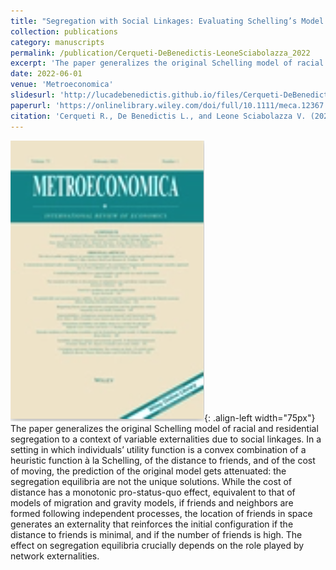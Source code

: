 ```yaml
---
title: "Segregation with Social Linkages: Evaluating Schelling’s Model with Networked Individuals"
collection: publications
category: manuscripts
permalink: /publication/Cerqueti-DeBenedictis-LeoneSciabolazza_2022
excerpt: 'The paper generalizes the original Schelling model of racial and residential segregation to a context of variable externalities due to social linkages.'
date: 2022-06-01
venue: 'Metroeconomica'
slidesurl: 'http://lucadebenedictis.github.io/files/Cerqueti-DeBenedictis-LeoneSciabolazza_2022 - Slides.pdf'
paperurl: 'https://onlinelibrary.wiley.com/doi/full/10.1111/meca.12367'
citation: 'Cerqueti R., De Benedictis L., and Leone Sciabolazza V. (2024). &quotSegregation with Social Linkages: Evaluating Schelling’s Model with Networked Individuals&quot; <i>Metroeconomica</i>. 73(2), 384-440.'
---
```


![Pub1](/images/Metro.png){: .align-left width="75px"} The paper generalizes the original Schelling model of racial and residential segregation to a context of variable externalities due to social linkages. In a setting in which individuals’ utility function is a convex combination of a heuristic function à la Schelling, of the distance to friends, and of the cost of moving, the prediction of the original model gets attenuated: the segregation equilibria are not the unique solutions. While the cost of distance has a monotonic pro-status-quo effect, equivalent to that of models of migration and gravity models, if friends and neighbors are formed following independent processes, the location of friends in space generates an externality that reinforces the initial configuration if the distance to friends is minimal, and if the number of friends is high. The effect on segregation equilibria crucially depends on the role played by network externalities.

